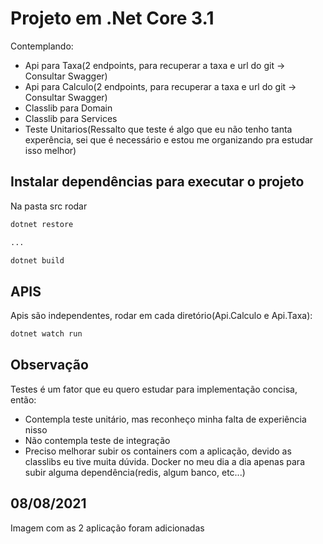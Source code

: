# Projeto em .Net Core 3.1

Contemplando:

- Api para Taxa(2 endpoints, para recuperar a taxa e url do git -> Consultar Swagger)
- Api para Calculo(2 endpoints, para recuperar a taxa e url do git -> Consultar Swagger)
- Classlib para Domain
- Classlib para Services
- Teste Unitarios(Ressalto que teste é algo que eu não tenho tanta experência, sei que é necessário e estou me organizando pra estudar isso melhor)

## Instalar dependências para executar o projeto

Na pasta src rodar

```bash
dotnet restore

...

dotnet build
```

## APIS

Apis são independentes, rodar em cada diretório(Api.Calculo e Api.Taxa):

```bash
dotnet watch run
```

## Observação

Testes é um fator que eu quero estudar para implementação concisa, então:

- Contempla teste unitário, mas reconheço minha falta de experiência nisso
- Não contempla teste de integração
- Preciso melhorar subir os containers com a aplicação, devido as classlibs eu tive muita dúvida. Docker no meu dia a dia apenas para subir alguma dependência(redis, algum banco, etc...)

## 08/08/2021
Imagem com as 2 aplicação foram adicionadas
